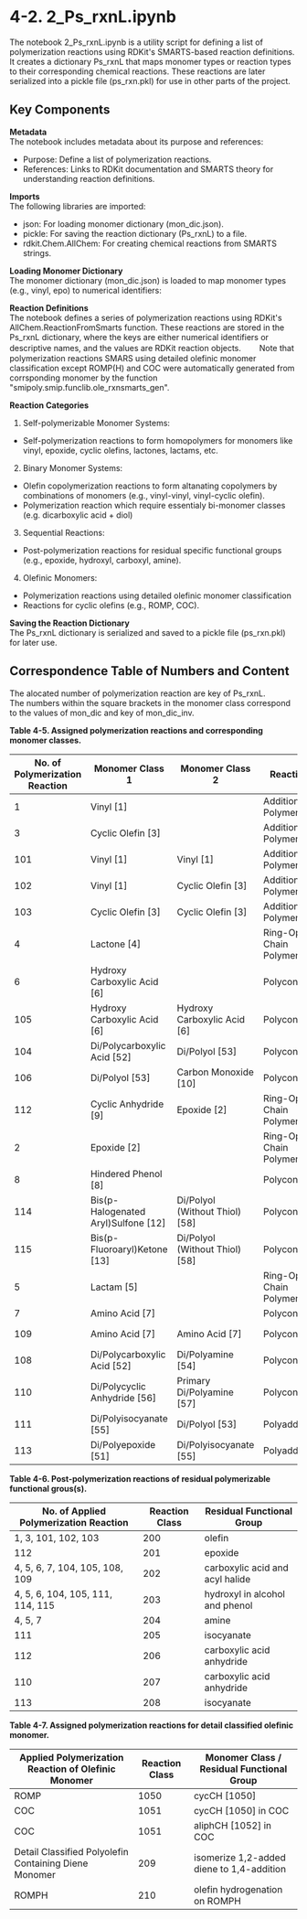 # 4-2. 2_Ps_rxnL.ipynb  

The notebook 2_Ps_rxnL.ipynb is a utility script for defining a list of polymerization reactions using RDKit's SMARTS-based reaction definitions. It creates a dictionary Ps_rxnL that maps monomer types or reaction types to their corresponding chemical reactions. These reactions are later serialized into a pickle file (ps_rxn.pkl) for use in other parts of the project.

## Key Components
**Metadata**  
The notebook includes metadata about its purpose and references:

- Purpose: Define a list of polymerization reactions.
- References: Links to RDKit documentation and SMARTS theory for understanding reaction definitions.

**Imports**  
The following libraries are imported:

- json: For loading monomer dictionary (mon_dic.json).
- pickle: For saving the reaction dictionary (Ps_rxnL) to a file.
- rdkit.Chem.AllChem: For creating chemical reactions from SMARTS strings.

**Loading Monomer Dictionary**  
The monomer dictionary (mon_dic.json) is loaded to map monomer types (e.g., vinyl, epo) to numerical identifiers:

**Reaction Definitions**  
The notebook defines a series of polymerization reactions using RDKit's AllChem.ReactionFromSmarts function. These reactions are stored in the Ps_rxnL dictionary, where the keys are either numerical identifiers or descriptive names, and the values are RDKit reaction objects.　　
Note that polymerization reactions SMARS using detailed olefinic monomer classification except ROMP(H) and COC were automatically generated from corrsponding monomer by the function "smipoly.smip.funclib.ole_rxnsmarts_gen".  

**Reaction Categories**  
1. Self-polymerizable Monomer Systems:
- Self-polymerization reactions to form homopolymers for monomers like vinyl, epoxide, cyclic olefins, lactones, lactams, etc.

2. Binary Monomer Systems:

- Olefin copolymerization reactions to form altanating copolymers by combinations of monomers (e.g., vinyl-vinyl, vinyl-cyclic olefin).  
- Polymerization reaction which require essentialy bi-monomer classes (e.g. dicarboxylic acid + diol)

3. Sequential Reactions:

- Post-polymerization reactions for residual specific functional groups (e.g., epoxide, hydroxyl, carboxyl, amine).

4. Olefinic Monomers:

- Polymerization reactions using detailed olefinic monomer classification  
- Reactions for cyclic olefins (e.g., ROMP, COC).

**Saving the Reaction Dictionary**  
The Ps_rxnL dictionary is serialized and saved to a pickle file (ps_rxn.pkl) for later use. 

## Correspondence Table of Numbers and Content  

The alocated number of polymerization reaction are key of Ps_rxnL.  
The numbers within the square brackets in the monomer class correspond to the values of mon_dic and key of mon_dic_inv.  

**Table 4-5. Assigned polymerization reactions and corresponding monomer classes.**   

| No. of Polymerization Reaction | Monomer Class 1        | Monomer Class 2         | Reaction Type                  | Product |
|--------------------------------|------------------------|------------------------|---------------------------------|---------|
| 1                              | Vinyl \[1\]            |                         | Addition Chain Polymerization  | Homopolymer          |
| 3                              | Cyclic Olefin \[3\]    |                         | Addition Chain Polymerization  | Homopolymer           |
| 101                            | Vinyl \[1\]            | Vinyl \[1\]             | Addition Chain Polymerization  | Alternating copolymer |
| 102                            | Vinyl \[1\]            | Cyclic Olefin \[3\]     | Addition Chain Polymerization  | Alternating copolymer |
| 103                            | Cyclic Olefin \[3\]    | Cyclic Olefin \[3\]     | Addition Chain Polymerization  | Alternating copolymer |
| 4                              | Lactone \[4\]          |                         | Ring-Opening Chain Polymerization | Homopolymer        |
| 6                              | Hydroxy Carboxylic Acid \[6\] |                  | Polycondensation               | Homopolymer           |
| 105                            | Hydroxy Carboxylic Acid \[6\] | Hydroxy Carboxylic Acid \[6\] | Polycondensation  | Alternating copolymer |
| 104                            | Di/Polycarboxylic Acid \[52\] | Di/Polyol \[53\] | Polycondensation               | Homopolymer           |
| 106                            | Di/Polyol \[53\]       | Carbon Monoxide \[10\] | Polycondensation                | Homopolymer           |
| 112                            | Cyclic Anhydride \[9\]   | Epoxide \[2\]        | Ring-Opening Chain Polymerization | Homopolymer         |
| 2                              | Epoxide \[2\]          |                      | Ring-Opening Chain Polymerization | Homopolymer         |
| 8                              | Hindered Phenol \[8\]  |                      | Polycondensation                  | Homopolymer         |
| 114                            | Bis(p-Halogenated Aryl)Sulfone \[12\] | Di/Polyol (Without Thiol) \[58\] | Polycondensation | Homopolymer            |
| 115                            | Bis(p-Fluoroaryl)Ketone \[13\] | Di/Polyol (Without Thiol) \[58\] | Polycondensation  | Homopolymer     |
| 5                              | Lactam \[5\]           |                      | Ring-Opening Chain Polymerization | Homopolymer         |
| 7                              | Amino Acid \[7\]       |                      | Polycondensation               | Homopolymer            |
| 109                            | Amino Acid \[7\]       | Amino Acid \[7\]     | Polycondensation               | Alternating copolymer  |
| 108                            | Di/Polycarboxylic Acid \[52\] | Di/Polyamine \[54\] | Polycondensation         | Homopolymer            |
| 110                            | Di/Polycyclic Anhydride \[56\] | Primary Di/Polyamine \[57\] | Polycondensation | Homopolymer           |
| 111                            | Di/Polyisocyanate \[55\] | Di/Polyol \[53\] | Polyaddition                     | Homopolymer            |
| 113                            | Di/Polyepoxide \[51\]  | Di/Polyisocyanate \[55\] | Polyaddition               | Homopolymer            |


**Table 4-6. Post-polymerization reactions of residual polymerizable functional grous(s).**  

| No. of Applied Polymerization Reaction | Reaction Class | Residual Functional Group           |
|----------------------------------------|----------------|-------------------------------------|
| 1, 3, 101, 102, 103                    | 200            | olefin                              |
| 112                                    | 201            | epoxide                             |
| 4, 5, 6, 7, 104, 105, 108, 109         | 202            | carboxylic acid and acyl halide     |
| 4, 5, 6, 104, 105, 111, 114, 115       | 203            | hydroxyl in alcohol and phenol      |
| 4, 5, 7                                | 204            | amine                               |
| 111                                    | 205            | isocyanate                          |
| 112                                    | 206            | carboxylic acid anhydride           |
| 110                                    | 207            | carboxylic acid anhydride           |
| 113                                    | 208            | isocyanate                          |


**Table 4-7. Assigned polymerization reactions for detail classified olefinic monomer.**

| Applied Polymerization Reaction of Olefinic Monomer | Reaction Class | Monomer Class / Residual Functional Group  |
|-----------------------------------------------------|---------------|---------------------------------------------|
| ROMP                                               | 1050           | cycCH \[1050\]                              |
| COC                                                | 1051           | cycCH \[1050\] in COC                       |
| COC                                                | 1051           | aliphCH \[1052\] in COC                     |
| Detail Classified Polyolefin Containing Diene Monomer | 209         | isomerize 1,2-added diene to 1,4-addition   |
| ROMPH                                              | 210            | olefin hydrogenation on ROMPH               |
